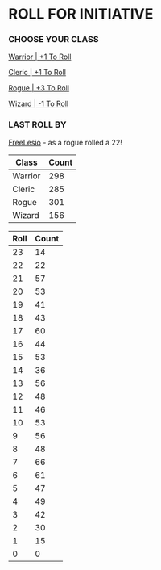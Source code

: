 # ROLL FOR INITIATIVE
### CHOOSE YOUR CLASS

[Warrior | +1 To Roll](https://github.com/benjaminsampica/benjaminsampica/issues/new?title=roll%7Cwarrior&body=Just+click+%27Submit+new+issue%27.)

[Cleric | +1 To Roll](https://github.com/benjaminsampica/benjaminsampica/issues/new?title=roll%7Ccleric&body=Just+click+%27Submit+new+issue%27.)

[Rogue | +3 To Roll](https://github.com/benjaminsampica/benjaminsampica/issues/new?title=roll%7Crogue&body=Just+click+%27Submit+new+issue%27.)

[Wizard | -1 To Roll](https://github.com/benjaminsampica/benjaminsampica/issues/new?title=roll%7Cwizard&body=Just+click+%27Submit+new+issue%27.)
### LAST ROLL BY
[FreeLesio](https://www.github.com/FreeLesio) - as a rogue rolled a 22!

|Class|Count|
|-|-|
|Warrior|298|
|Cleric|285|
|Rogue|301|
|Wizard|156|

|Roll|Count|
|-|-|
|23|14
|22|22
|21|57
|20|53
|19|41
|18|43
|17|60
|16|44
|15|53
|14|36
|13|56
|12|48
|11|46
|10|53
|9|56
|8|48
|7|66
|6|61
|5|47
|4|49
|3|42
|2|30
|1|15
|0|0
